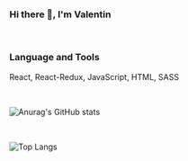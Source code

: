 ### Hi there 👋, I'm Valentin

<br/>

### Language and Tools

React, React-Redux, JavaScript, HTML, SASS

<br/>

![Anurag's GitHub stats](https://github-readme-stats.vercel.app/api?username=ValentinVenzhega)

<br/>

![Top Langs](https://github-readme-stats.vercel.app/api/top-langs/?username=ValentinVenzhega&layout=compact)
